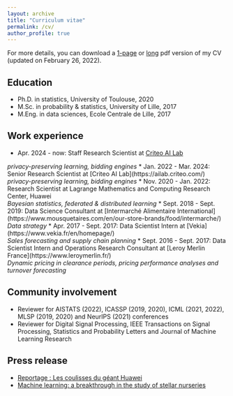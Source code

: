 ```yaml
---
layout: archive
title: "Curriculum vitae"
permalink: /cv/
author_profile: true
---
```


For more details, you can download a [1-page](../files/cv/CV_short_VONO.pdf) or [long](../files/cv/CV_long_VONO.pdf) pdf version of my CV (updated on February 26, 2022).

## Education
* Ph.D. in statistics, University of Toulouse, 2020
* M.Sc. in probability & statistics, University of Lille, 2017
* M.Eng. in data sciences, Ecole Centrale de Lille, 2017

## Work experience
* Apr. 2024 - now: Staff Research Scientist at [Criteo AI Lab](https://ailab.criteo.com/)<br/>
<i class="archive__item-excerpt" itemprop="description">
  privacy-preserving learning, bidding engines
</i>
* Jan. 2022 - Mar. 2024: Senior Research Scientist at [Criteo AI Lab](https://ailab.criteo.com/)<br/>
<i class="archive__item-excerpt" itemprop="description">
  privacy-preserving learning, bidding engines
</i>
* Nov. 2020 - Jan. 2022: Research Scientist at Lagrange Mathematics and Computing Research Center, Huawei<br/>
<i class="archive__item-excerpt" itemprop="description">
  Bayesian statistics, federated & distributed learning
</i>
* Sept. 2018 - Sept. 2019: Data Science Consultant at [Intermarché Alimentaire International](https://www.mousquetaires.com/en/our-store-brands/food/intermarche/)<br/>
<i class="archive__item-excerpt" itemprop="description">
  Data strategy 
</i>
* Apr. 2017 - Sept. 2017: Data Scientist Intern at [Vekia](https://www.vekia.fr/en/homepage/)<br/>
<i class="archive__item-excerpt" itemprop="description">
  Sales forecasting and supply chain planning 
</i> 
* Sept. 2016 - Sept. 2017: Data Scientist Intern and Operations Research Consultant at [Leroy Merlin France](https://www.leroymerlin.fr/)<br/>
<i class="archive__item-excerpt" itemprop="description">
  Dynamic pricing in clearance periods, pricing performance analyses and turnover forecasting  
</i>
  
## Community involvement 
* Reviewer for AISTATS (2022), ICASSP (2019, 2020), ICML (2021, 2022), MLSP (2019, 2020) and NeurIPS (2021) conferences
* Reviewer for Digital Signal Processing, IEEE Transactions on Signal Processing, Statistics and Probability Letters and Journal of Machine Learning Research

## Press release
* [Reportage : Les coulisses du géant Huawei](https://pages.go-entrepreneurs.com/files/docs/MAGAZINES/management_GOM.pdf#page=43)
* [Machine learning: a breakthrough in the study of stellar nurseries](https://www.cnrs.fr/en/machine-learning-breakthrough-study-stellar-nurseries)
